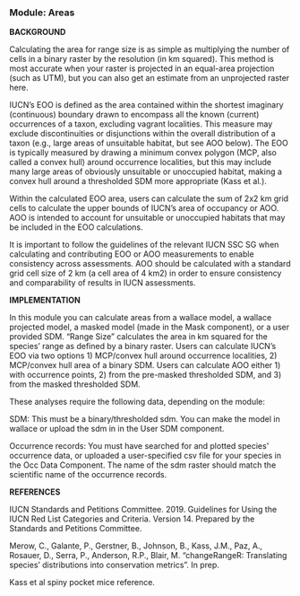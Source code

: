 ### **Module: Areas**

**BACKGROUND**

Calculating the area for range size is as simple as multiplying the number of cells in a binary raster by the resolution (in km squared). This method is most accurate when your raster is projected in an equal-area projection (such as UTM), but you can also get an estimate from an unprojected raster here.

IUCN’s EOO is defined as the area contained within the shortest imaginary (continuous) boundary drawn to encompass all the known (current) occurrences of a taxon, excluding vagrant localities. This measure may exclude discontinuities or disjunctions within the overall distribution of a taxon (e.g., large areas of unsuitable habitat, but see AOO below). The EOO is typically measured by drawing a minimum convex polygon (MCP, also called a convex hull) around occurrence localities, but this may include many large
areas of obviously unsuitable or unoccupied habitat, making a convex hull around a thresholded SDM more appropriate (Kass et al.). 

Within the calculated EOO area, users can calculate the sum of 2x2 km grid cells to calculate the upper bounds of IUCN’s area of occupancy or AOO. AOO is intended to account for unsuitable or unoccupied habitats that may be included in the EOO calculations. 

It is important to follow the guidelines of the relevant IUCN SSC SG when calculating and contributing EOO or AOO measurements to enable consistency across assessments. AOO should be calculated with a standard grid cell size of 2 km (a cell area of 4 km2) in order to ensure consistency and comparability of results in IUCN assessments.   


**IMPLEMENTATION**

In this module you can calculate areas from a wallace model, a wallace projected model, a masked model (made in the Mask component), or a user provided SDM.
“Range Size” calculates the area in km squared for the species’ range as defined by a binary raster.
Users can calculate IUCN’s EOO via two options 1) MCP/convex hull around occurrence localities, 2) MCP/convex hull area of a binary SDM.
Users can calculate AOO either 1) with occurrence points, 2) from the pre-masked thresholded SDM, and 3) from the masked thresholded SDM.

These analyses require the following data, depending on the module:

SDM: This must be a binary/thresholded sdm. You can make the model in wallace or upload the sdm in in the User SDM component.

Occurrence records: You must have searched for and plotted species' occurrence data, or uploaded a user-specified csv file for your species in the Occ Data Component. The name of the sdm raster should match the scientific name of the occurrence records.


**REFERENCES**

IUCN Standards and Petitions Committee. 2019. Guidelines for Using the IUCN Red List Categories and Criteria. Version 14. Prepared by the Standards and Petitions Committee.

Merow, C., Galante, P., Gerstner, B., Johnson, B., Kass, J.M., Paz, A., Rosauer, D., Serra, P., Anderson, R.P., Blair, M. “changeRangeR: Translating species’ distributions into conservation metrics”. In prep.

Kass et al spiny pocket mice reference.


